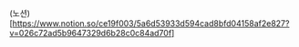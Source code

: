 (노션)[https://www.notion.so/ce19f003/5a6d53933d594cad8bfd04158af2e827?v=026c72ad5b9647329d6b28c0c84ad70f]